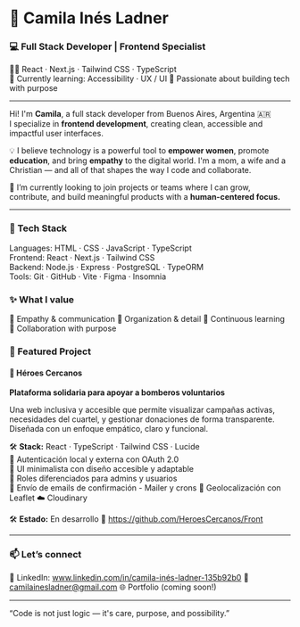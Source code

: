 # 💫 Camila Inés Ladner

### 💻 Full Stack Developer | Frontend Specialist  
👩‍💻 React · Next.js · Tailwind CSS · TypeScript  
🌱 Currently learning: Accessibility · UX / UI
🤍 Passionate about building tech with purpose

---

Hi! I'm **Camila**, a full stack developer from Buenos Aires, Argentina 🇦🇷  
I specialize in **frontend development**, creating clean, accessible and impactful user interfaces.

💡 I believe technology is a powerful tool to **empower women**, promote **education**, and bring **empathy** to the digital world. I'm a mom, a wife and a Christian — and all of that shapes the way I code and collaborate.

🌸 I’m currently looking to join projects or teams where I can grow, contribute, and build meaningful products with a **human-centered focus.**

---

### 🔧 Tech Stack

Languages:   HTML · CSS · JavaScript · TypeScript  
Frontend:    React · Next.js · Tailwind CSS   
Backend:     Node.js · Express · PostgreSQL · TypeORM  
Tools:       Git · GitHub · Vite · Figma · Insomnia

### ✨ What I value

🧠 Empathy & communication
🧩 Organization & detail
🌱 Continuous learning
🤝 Collaboration with purpose

### 🚀 Featured Project

#### 🌟 Héroes Cercanos  
**Plataforma solidaria para apoyar a bomberos voluntarios**

Una web inclusiva y accesible que permite visualizar campañas activas, necesidades del cuartel, y gestionar donaciones de forma transparente.  
Diseñada con un enfoque empático, claro y funcional.

🛠 **Stack:** React · TypeScript · Tailwind CSS · Lucide   
🔐 Autenticación local y externa con OAuth 2.0  
🎨 UI minimalista con diseño accesible y adaptable  
👥 Roles diferenciados para admins y usuarios  
💌 Envío de emails de confirmación - Mailer y crons
📍 Geolocalización con Leaflet 
☁️ Cloudinary

🛠 **Estado:** En desarrollo 
📁 https://github.com/HeroesCercanos/Front

---

### 📫 Let’s connect
💼 LinkedIn: www.linkedin.com/in/camila-inés-ladner-135b92b0
💌 camilainesladner@gmail.com
🌐 Portfolio (coming soon!)

____________________________
“Code is not just logic — it's care, purpose, and possibility.”



